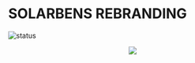 # SOLARBENS REBRANDING

![status](https://img.shields.io/badge/STATUS-EM%20DESENVOLVIMENTO-%23E8FF01&?style=flat-square&logo=typescript)

<div align="center">
    <!-- <img src="https://i.imgur.com/2kMG0R5_d.webp?maxwidth=760&fidelity=grand" /> -->
    <img src="https://i.imgur.com/e73UJft.png" />
</div>
<br>